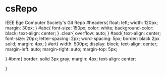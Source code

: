 # csRepo
IEEE Ege Computer Society's Git Repo
#headers{
    float: left;
    width: 120px;
    margin: 30px;
}
#abc{
    font-size: 150px;
    color: white;
    background-color: black;
    text-align: center;
}
.clear{
    overflow: auto;
}
#asd{
    text-align: center;
    font-size: 20px;
    letter-spacing: 2px;
    word-spacing: 5px;
    border: black 2px solid;
    margin: 4px;
}
#ert{
    width: 500px;
    display: block;
    text-align: center;
    margin-left: auto;
    margin-right: auto;
    margin-top: 5px;
    
    
}
#bnm{
    border: solid 3px gray;
    margin: 4px;
    text-align: center;
    
    
    
}
